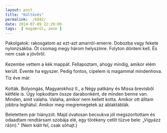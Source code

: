 ```yaml
---
layout: post
title: "Költözés"
permalink:  /6042/ 
date: 2014-07-09 22:29:09
tags:  [ magamról, zene ] 
---
```

Pakolgatok: rakosgatom az ezt-azt amarról-emerre. Dobozba vagy fekete nylonzsákba. Öt csomag megy három helyszínre. Folyton dönteni kell. És nem csak a jövőről.



<!--break-->

<span style="line-height: 1.538em;">Kezembe vettem a kék mappát. Fellapoztam, ahogy mindig, amikor elém került. Évente ha egyszer. Pedig fontos, cipelem is magammal mindenhova. Tíz éve már.</span>

Kották. Bolyongás, Magyarokhoz II., a Négy patkány és Missa brevisből kétféle is. Úgy lopkodtam össze darabonként, de minden benne van. Minden, amit valaha. Valaha, amikor nem kellett kotta. Amikor ott álltam jobbra leghátul. Amikor meg-megremegetek az ablaktáblák.

Beletettem pár hiányzót. Majd óvatosan becsukva jól megszorítottam és odaadtam rendtársam szobája elé, egy törékeny cetlit tűzve bele: „Vigyázz rá(m).” (Nem kiált fel, csak sóhajt.)

